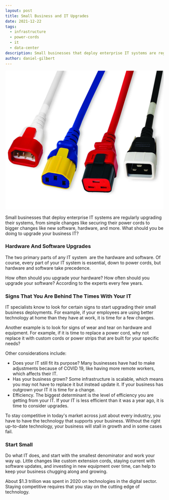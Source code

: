 ```yaml
---
layout: post
title: Small Business and IT Upgrades
date: 2021-12-22
tags:
  - infrastructure
  - power-cords
  - it
  - data-center
description: Small businesses that deploy enterprise IT systems are regularly upgrading their systems, from simple changes like securing their power cords to bigger changes like new software, hardware, and more. What should you be doing to upgrade your business IT?
author: daniel-gilbert
---
```

![Small Business Graphic](/assets/images/posts/securesleeves-redwhiteyellow.jpg "Small Business and IT Upgrades")

Small businesses that deploy enterprise IT systems are regularly upgrading their systems, from simple changes like securing their power cords to bigger changes like new software, hardware, and more. What should you be doing to upgrade your business IT?
### Hardware And Software Upgrades

The two primary parts of any IT system  are the hardware and software. Of course, every part of your IT system is essential, down to power cords, but hardware and software take precedence.

How often should you upgrade your hardware? How often should you upgrade your software? According to the experts every few years.
### Signs That You Are Behind The Times With Your IT

IT specialists know to look for certain signs to start upgrading their small business deployments. For example, if your employees are using better technology at home than they have at work, it is time for a few changes.

Another example is to look for signs of wear and tear on hardware and equipment. For example, if it is time to replace a power cord, why not replace it with custom cords or power strips that are built for your specific needs?

Other considerations include:

- Does your IT still fit its purpose? Many businesses have had to make adjustments because of COVID 19, like having more remote workers, which affects their IT.
- Has your business grown? Some infrastructure is scalable, which means you may not have to replace it but instead update it. If your business has outgrown your IT it is time for a change.
- Efficiency. The biggest determinant is the level of efficiency you are getting from your IT. If your IT is less efficient than it was a year ago, it is time to consider upgrades.

To stay competitive in today's market across just about every industry, you have to have the technology that supports your business. Without the right up-to-date technology, your business will stall in growth and in some cases fail.
### Start Small

Do what IT does, and start with the smallest denominator and work your way up. Little changes like custom extension cords, staying current with software updates, and investing in new equipment over time, can help to keep your business chugging along and growing.

About $1.3 trillion was spent in 2020 on technologies in the digital sector. Staying competitive requires that you stay on the cutting edge of technology.  
